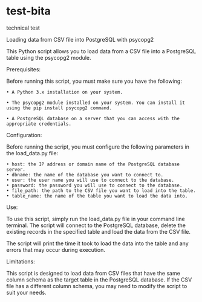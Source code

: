﻿# test-bita
 technical test

Loading data from CSV file into PostgreSQL with psycopg2

This Python script allows you to load data from a CSV file into a PostgreSQL table using the psycopg2 module.

Prerequisites:

Before running this script, you must make sure you have the following:

    • A Python 3.x installation on your system.
      
    • The psycopg2 module installed on your system. You can install it using the pip install psycopg2 command.
      
    • A PostgreSQL database on a server that you can access with the appropriate credentials.
      
      
      
Configuration:

Before running the script, you must configure the following parameters in the load_data.py file:

    • host: the IP address or domain name of the PostgreSQL database server.
    • dbname: the name of the database you want to connect to.
    • user: the user name you will use to connect to the database.
    • password: the password you will use to connect to the database.
    • file_path: the path to the CSV file you want to load into the table.
    • table_name: the name of the table you want to load the data into.

Use:

To use this script, simply run the load_data.py file in your command line terminal. The script will connect to the PostgreSQL database, delete the existing records in the specified table and load the data from the CSV file.

The script will print the time it took to load the data into the table and any errors that may occur during execution.

Limitations:

This script is designed to load data from CSV files that have the same column schema as the target table in the PostgreSQL database. If the CSV file has a different column schema, you may need to modify the script to suit your needs.
